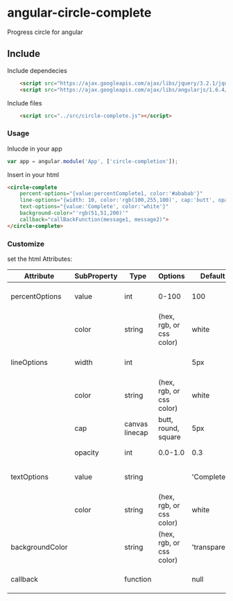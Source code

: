 # angular-circle-complete

Progress circle for angular

## Include
Include dependecies
```html
    <script src="https://ajax.googleapis.com/ajax/libs/jquery/3.2.1/jquery.min.js"></script>
    <script src="https://ajax.googleapis.com/ajax/libs/angularjs/1.6.4/angular.min.js"></script>
```

Include files
```html
    <script src="../src/circle-complete.js"></script>
```

### Usage
Inlucde in your app
```js
var app = angular.module('App', ['circle-completion']);
```

Insert in your html
```html
<circle-complete
	percent-options="{value:percentComplete1, color:'#ababab'}"
	line-options="{width: 10, color:'rgb(100,255,100)', cap:'butt', opacity: 0.3}"
	text-options="{value:'Complete', color:'white'}"
	background-color="'rgb(51,51,200)'"
	callback="callBackFunction(message1, message2)">
</circle-complete>
```

### Customize

set the html Attributes:

| Attribute			| SubProperty	| Type				| Options					| Default			| Description											| 
|  ---				|  ---			|  ---				|  ---						|  ---				|  ---													| 
| percentOptions	| value			| int				| 0-100						| 100				| amount of circle to be filled in. Must be between		| 
| 					| color			| string			| (hex, rgb, or css color)	| white				| color of text displaying percentage					| 
| lineOptions		| width			| int				| 							| 5px				| width of circle displaying percentage					| 	
| 					| color			| string			| (hex, rgb, or css color)	| white				| color of text displaying percentage					| 
| 					| cap			| canvas linecap	| butt, round, square		| 5px				| type of cap that ends the percentage circle.			| 
| 					| opacity		| int				| 0.0-1.0					| 0.3				| opacity of line path background						| 
| textOptions		| value			| string			| 							| 'Complete'		| amount of circle to be filled in. Must be between		| 
| 					| color			| string			| (hex, rgb, or css color)	| white				| color of text displaying under percentage text		| 
| backgroundColor	| 				| string			| (hex, rgb, or css color)	| 'transparent'		| color of center circle								| 
| callback			| 				| function			| 							| null				| called when ```percentOptions.value``` reaches 100	| 
